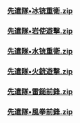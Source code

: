 ### [先遣隊•冰铳重衛.zip](https://raw.githubusercontent.com/VaLueS6655/Genshin_Impact_Teleport/Raw/ManualCollectPoint%2FMonster%2FFatuiSkirmisher%2F%E5%85%88%E9%81%A3%E9%9A%8A%E2%80%A2%E5%86%B0%E9%93%B3%E9%87%8D%E8%A1%9B.zip)

### [先遣隊•岩使遊擊.zip](https://raw.githubusercontent.com/VaLueS6655/Genshin_Impact_Teleport/Raw/ManualCollectPoint%2FMonster%2FFatuiSkirmisher%2F%E5%85%88%E9%81%A3%E9%9A%8A%E2%80%A2%E5%B2%A9%E4%BD%BF%E9%81%8A%E6%93%8A.zip)

### [先遣隊•水铳重衛.zip](https://raw.githubusercontent.com/VaLueS6655/Genshin_Impact_Teleport/Raw/ManualCollectPoint%2FMonster%2FFatuiSkirmisher%2F%E5%85%88%E9%81%A3%E9%9A%8A%E2%80%A2%E6%B0%B4%E9%93%B3%E9%87%8D%E8%A1%9B.zip)

### [先遣隊•火銃遊擊.zip](https://raw.githubusercontent.com/VaLueS6655/Genshin_Impact_Teleport/Raw/ManualCollectPoint%2FMonster%2FFatuiSkirmisher%2F%E5%85%88%E9%81%A3%E9%9A%8A%E2%80%A2%E7%81%AB%E9%8A%83%E9%81%8A%E6%93%8A.zip)

### [先遣隊•雷鎚前鋒.zip](https://raw.githubusercontent.com/VaLueS6655/Genshin_Impact_Teleport/Raw/ManualCollectPoint%2FMonster%2FFatuiSkirmisher%2F%E5%85%88%E9%81%A3%E9%9A%8A%E2%80%A2%E9%9B%B7%E9%8E%9A%E5%89%8D%E9%8B%92.zip)

### [先遣隊•風拳前鋒.zip](https://raw.githubusercontent.com/VaLueS6655/Genshin_Impact_Teleport/Raw/ManualCollectPoint%2FMonster%2FFatuiSkirmisher%2F%E5%85%88%E9%81%A3%E9%9A%8A%E2%80%A2%E9%A2%A8%E6%8B%B3%E5%89%8D%E9%8B%92.zip)

